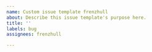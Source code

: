 ```yaml
---
name: Custom issue template frenzhull
about: Describe this issue template's purpose here.
title: ''
labels: bug
assignees: frenzhull

---
```



